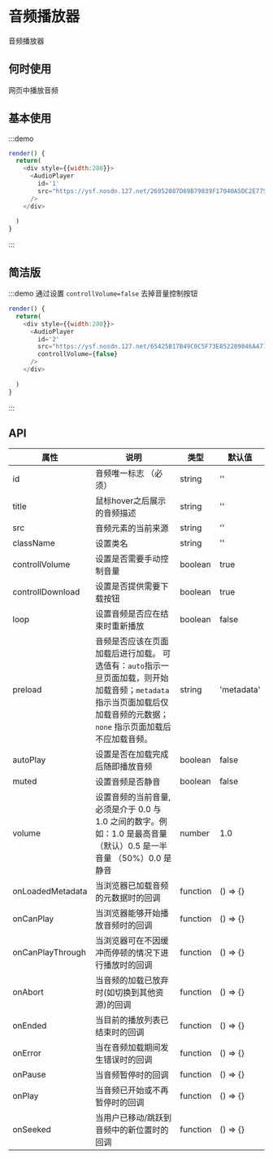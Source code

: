 # 音频播放器

音频播放器

## 何时使用

网页中播放音频

## 基本使用

:::demo 

```js
render() {
  return(
    <div style={{width:280}}>
      <AudioPlayer
        id='1'
        src="https://ysf.nosdn.127.net/26952087D69B79839F17040A5DC2E775.wav"
      />
    </div>
    
  )
}
```
:::

## 简洁版
:::demo 通过设置 `controllVolume=false` 去掉音量控制按钮

```js
render() {
  return(
    <div style={{width:280}}>
      <AudioPlayer
        id='2'
        src="https://ysf.nosdn.127.net/65425B17B49C0C5F73E852209046A477.wav"
        controllVolume={false}
      />
    </div>
    
  )
}
```
:::

## API
| 属性      | 说明    | 类型      | 默认值   |
|---------- |-------- |----------   |-------- |
| id | 音频唯一标志 （必须）| string | '' |
| title   | 鼠标hover之后展示的音频描述 | string | '' |
| src |  音频元素的当前来源 | string | '' |
| className | 设置类名 | string | '' |
| controllVolume | 设置是否需要手动控制音量 | boolean | true |
| controllDownload | 设置是否提供需要下载按钮 | boolean | true |
| loop | 设置音频是否应在结束时重新播放 | boolean | false |
| preload  | 音频是否应该在页面加载后进行加载。 可选值有：`auto`指示一旦页面加载，则开始加载音频；`metadata`指示当页面加载后仅加载音频的元数据；`none` 指示页面加载后不应加载音频。 | string | 'metadata' |
| autoPlay | 设置是否在加载完成后随即播放音频 | boolean | false |
| muted | 设置音频是否静音 | boolean | false |
| volume  | 设置音频的当前音量, 必须是介于 0.0 与 1.0 之间的数字。例如：1.0 是最高音量（默认）0.5 是一半音量 （50%）0.0 是静音  | number |  1.0  |
| onLoadedMetadata     | 当浏览器已加载音频的元数据时的回调   | function   |   () => {}    |
| onCanPlay  | 当浏览器能够开始播放音频时的回调    | function    |  () => {}   |
| onCanPlayThrough  | 当浏览器可在不因缓冲而停顿的情况下进行播放时的回调    | function   |  () => {}  |
| onAbort  | 当音频的加载已放弃时(如切换到其他资源)的回调  | function    |  () => {}   |
| onEnded  | 当目前的播放列表已结束时的回调  | function    |  () => {}   |
| onError  | 当在音频加载期间发生错误时的回调    | function    |  () => {}   |
| onPause  | 当音频暂停时的回调  | function    |  () => {}   |
| onPlay  | 当音频已开始或不再暂停时的回调   | function    |  () => {}   |
| onSeeked  | 当用户已移动/跳跃到音频中的新位置时的回调   | function    |  () => {}   |

